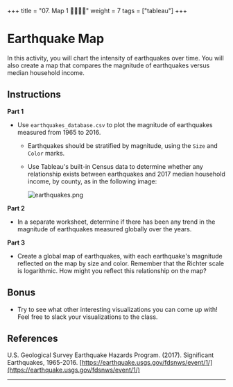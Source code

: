 +++
title = "07. Map 1 👩‍🎓👨‍🎓"
weight = 7
tags = ["tableau"] 
+++

# Earthquake Map

In this activity, you will chart the intensity of earthquakes over time. You will also create a map that compares the magnitude of earthquakes versus median household income.

## Instructions

**Part 1**

* Use `earthquakes_database.csv` to plot the magnitude of earthquakes measured from 1965 to 2016.

  * Earthquakes should be stratified by magnitude, using the `Size` and `Color` marks.

  * Use Tableau's built-in Census data to determine whether any relationship exists between earthquakes and 2017 median household income, by county, as in the following image:

    ![earthquakes.png](Images/earthquakes.png)

**Part 2**

* In a separate worksheet, determine if there has been any trend in the magnitude of earthquakes measured globally over the years.

**Part 3**

* Create a global map of earthquakes, with each earthquake's magnitude reflected on the map by size and color. Remember that the Richter scale is logarithmic. How might you reflect this relationship on the map?

## Bonus

* Try to see what other interesting visualizations you can come up with! Feel free to slack your visualizations to the class.

## References

U.S. Geological Survey Earthquake Hazards Program. (2017). Significant Earthquakes, 1965-2016. [https://earthquake.usgs.gov/fdsnws/event/1/](https://earthquake.usgs.gov/fdsnws/event/1/)

---